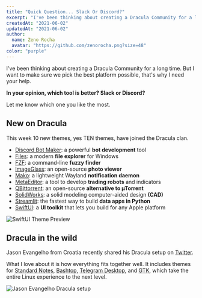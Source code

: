 ```yaml
---
title: "Quick Question... Slack Or Discord?"
excerpt: "I've been thinking about creating a Dracula Community for a long time."
createdAt: "2021-06-02"
updatedAt: "2021-06-02"
author:
  name: Zeno Rocha
  avatar: "https://github.com/zenorocha.png?size=48"
color: "purple"
---
```


I've been thinking about creating a Dracula Community for a long time. But I want to make sure we pick the best platform possible, that's why I need your help.

**In your opinion, which tool is better? Slack or Discord?**

Let me know which one you like the most.

## New on Dracula

This week 10 new themes, yes TEN themes, have joined the Dracula clan.

- [Discord Bot Maker](/discordbotmaker): a powerful **bot development** tool
- [Files](/files): a modern **file explorer** for Windows
- [FZF](/fzf): a command-line **fuzzy finder**
- [ImageGlass](/imageglass): an open-source **photo viewer**
- [Mako](/mako): a lightweight Wayland **notification daemon**
- [MetaEditor](/metaeditor): a tool to develop **trading robots** and indicators
- [QBittorrent](/qbittorrent): an open-source **alternative to µTorrent**
- [SolidWorks](/solidworks): a solid modeling computer-aided design **(CAD)**
- [Streamlit](/streamlit): the fastest way to build **data apps in Python**
- [SwiftUI](/swiftui): a **UI toolkit** that lets you build for any Apple platform

![SwiftUI Theme Preview](/static/img/blog/quick-question-slack-or-discord-a.png)

## Dracula in the wild

Jason Evangelho from Croatia recently shared his Dracula setup on [Twitter](https://twitter.com/killyourfm/status/1390220764188663808).

What I love about it is how everything fits together well. It includes themes for [Standard Notes](/standard-notes), [Bashtop](/bashtop), [Telegram Desktop](/telegram), and [GTK](/gtk), which take the entire Linux experience to the next level.

![Jason Evangelho Dracula setup](/static/img/blog/quick-question-slack-or-discord-b.jpeg)
